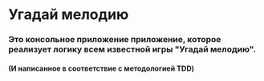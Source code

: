 # Угадай мелодию
### Это консольное приложение приложение, которое реализует логику всем известной игры "Угадай мелодию".
#### (И написанное в соответствие с методологией TDD)
